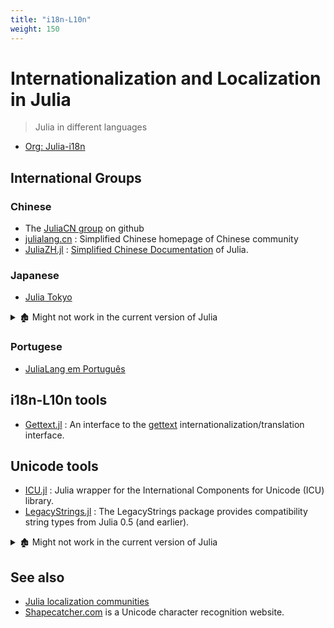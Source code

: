 ```yaml
---
title: "i18n-L10n"
weight: 150
---
```


# Internationalization and Localization in Julia

> Julia in different languages

- [Org: Julia-i18n](https://github.com/Julia-i18n)

## International Groups

### Chinese

- The [JuliaCN group](https://github.com/JuliaCN) on github
- [julialang.cn](http://julialang.cn/) : Simplified Chinese homepage of Chinese community
- [JuliaZH.jl](https://github.com/JuliaCN/JuliaZH.jl) : [Simplified Chinese Documentation](https://docs.juliacn.com/latest/) of Julia.

### Japanese

- [Julia Tokyo](http://julia.tokyo)

<details> <summary>🏚️ Might not work in the current version of Julia</summary>

- 🏚️ [julia_doc_ja](https://github.com/JuliaTokyo/julia-doc-ja) : [Japanese documentation](http://docs.julia.tokyo/).

</details>

### Portugese

- [JuliaLang em Português](https://github.com/JuliaLangPt)

## i18n-L10n tools

- [Gettext.jl](https://github.com/Julia-i18n/Gettext.jl) : An interface to the [gettext](http://www.gnu.org/software/gettext/manual/html_node/index.html) internationalization/translation interface.

## Unicode tools

- [ICU.jl](https://github.com/JuliaStrings/ICU.jl) : Julia wrapper for the International Components for Unicode (ICU) library.
- [LegacyStrings.jl](https://github.com/JuliaArchive/LegacyStrings.jl) : The LegacyStrings package provides compatibility string types from Julia 0.5 (and earlier).

<details> <summary>🏚️ Might not work in the current version of Julia</summary>

- 🏚️ [UnicodeExtras.jl](https://github.com/nolta/UnicodeExtras.jl) : Another Unicode package.

</details>

## See also

- [Julia localization communities](https://julialang.org/community/localization)
- [Shapecatcher.com](http://shapecatcher.com/) is a Unicode character recognition website.

